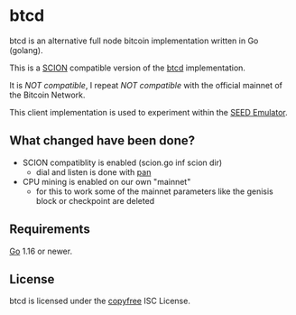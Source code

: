 btcd
====
btcd is an alternative full node bitcoin implementation written in Go (golang).

This is a [SCION](https://github.com/scionproto/scion) compatible version of the [btcd](https://github.com/btcsuite/btcd) implementation.

It is *NOT compatible*, I repeat *NOT compatible* with the official mainnet of the Bitcoin Network.

This client implementation is used to experiment within the [SEED Emulator](https://github.com/seed-labs/seed-emulator).

## What changed have been done?
- SCION compatiblity is enabled (scion.go inf scion dir)
  - dial and listen is done with [pan](https://github.com/netsec-ethz/scion-apps)
- CPU mining is enabled on our own "mainnet"
  - for this to work some of the mainnet parameters like the genisis block or checkpoint are deleted

## Requirements

[Go](http://golang.org) 1.16 or newer.

## License

btcd is licensed under the [copyfree](http://copyfree.org) ISC License.

